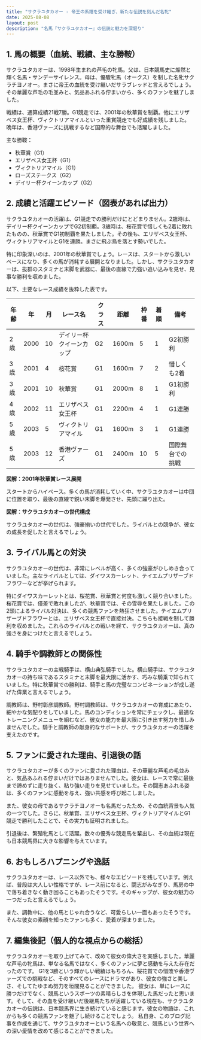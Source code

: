 ```yaml
---
title: "サクラユタカオー - 帝王の系譜を受け継ぎ、新たな伝説を刻んだ名牝"
date: 2025-08-08
layout: post
description: "名馬『サクラユタカオー』の伝説と魅力を深堀り"
---
```


## 1. 馬の概要（血統、戦績、主な勝鞍）

サクラユタカオーは、1998年生まれの芦毛の牝馬。父は、日本競馬史に燦然と輝く名馬・サンデーサイレンス。母は、優駿牝馬（オークス）を制した名牝サクラチヨノオー。まさに帝王の血統を受け継いだサラブレッドと言えるでしょう。その華麗な芦毛の毛並みと、気品あふれる佇まいから、多くのファンを魅了しました。

戦績は、通算成績21戦7勝。G1競走では、2001年の秋華賞を制覇。他にエリザベス女王杯、ヴィクトリアマイルといった重賞競走でも好成績を残しました。晩年は、香港ヴァーズに挑戦するなど国際的な舞台でも活躍しました。

主な勝鞍：

* 秋華賞（G1）
* エリザベス女王杯（G1）
* ヴィクトリアマイル（G1）
* ローズステークス（G2）
* デイリー杯クイーンカップ（G2）


## 2. 成績と活躍エピソード（図表があれば出力）

サクラユタカオーの活躍は、G1競走での勝利だけにとどまりません。2歳時は、デイリー杯クイーンカップでG2初制覇。3歳時は、桜花賞で惜しくも2着に敗れたものの、秋華賞でG1初制覇を果たしました。その後も、エリザベス女王杯、ヴィクトリアマイルとG1を連勝。まさに飛ぶ鳥を落とす勢いでした。

特に印象深いのは、2001年の秋華賞でしょう。レースは、スタートから激しいペースになり、多くの馬が消耗する展開となりました。しかし、サクラユタカオーは、抜群のスタミナと末脚を武器に、最後の直線で力強い追い込みを見せ、見事な勝利を収めました。

以下、主要なレース成績を抜粋した表です。

| 年齢 | 年 | 月 | レース名             | クラス | 距離 | 枠番 | 着順 | 備考                                     |
|-----|----|---|----------------------|-------|-----|-----|-----|-----------------------------------------|
| 2歳  | 2000 | 10 | デイリー杯クイーンカップ | G2    | 1600m| 5   | 1   | G2初勝利                               |
| 3歳  | 2001 | 4 | 桜花賞               | G1    | 1600m| 7   | 2   | 惜しくも2着                              |
| 3歳  | 2001 | 10 | 秋華賞               | G1    | 2000m| 8   | 1   | G1初勝利                               |
| 4歳  | 2002 | 11 | エリザベス女王杯       | G1    | 2200m| 4   | 1   | G1連勝                               |
| 5歳  | 2003 | 5  | ヴィクトリアマイル     | G1    | 1600m| 3   | 1   | G1連勝                               |
| 5歳  | 2003 | 12 | 香港ヴァーズ           | G1    | 2400m| 10  | 5   | 国際舞台での挑戦                             |


**図解：2001年秋華賞レース展開**

スタートからハイペース。多くの馬が消耗していく中、サクラユタカオーは中団に位置を取り、最後の直線で鋭い末脚を爆発させ、先頭に躍り出た。


**図解：サクラユタカオーの世代構成**

サクラユタカオーの世代は、強豪揃いの世代でした。ライバルとの競争が、彼女の成長を促したと言えるでしょう。


## 3. ライバル馬との対決

サクラユタカオーの世代は、非常にレベルが高く、多くの強豪がひしめき合っていました。主なライバルとしては、ダイワスカーレット、テイエムプリザーブドフラワーなどが挙げられます。

特にダイワスカーレットとは、桜花賞、秋華賞と何度も激しく競り合いました。桜花賞では、僅差で敗れましたが、秋華賞では、その雪辱を果たしました。この2頭によるライバル対決は、多くの競馬ファンを熱狂させました。テイエムプリザーブドフラワーとは、エリザベス女王杯で直接対決。こちらも接戦を制して勝利を収めました。これらのライバルとの戦いを経て、サクラユタカオーは、真の強さを身につけたと言えるでしょう。


## 4. 騎手や調教師との関係性

サクラユタカオーの主戦騎手は、横山典弘騎手でした。横山騎手は、サクラユタカオーの持ち味であるスタミナと末脚を最大限に活かす、巧みな騎乗で知られていました。特に秋華賞での勝利は、騎手と馬の完璧なコンビネーションが成し遂げた偉業と言えるでしょう。

調教師は、野村彰彦調教師。野村調教師は、サクラユタカオーの育成にあたり、細やかな気配りをしていました。馬のコンディションを常にチェックし、最適なトレーニングメニューを組むなど、彼女の能力を最大限に引き出す努力を惜しみませんでした。騎手と調教師の献身的なサポートが、サクラユタカオーの活躍を支えたのです。


## 5. ファンに愛された理由、引退後の話

サクラユタカオーが多くのファンに愛された理由は、その華麗な芦毛の毛並みと、気品あふれる佇まいだけではありませんでした。彼女は、レースで常に最後まで諦めずに走り抜く、粘り強い走りを見せていました。その闘志あふれる姿は、多くのファンに感動を与え、強い共感を呼び起こしました。

また、彼女の母であるサクラチヨノオーも名馬だったため、その血統背景も人気の一つでした。さらに、秋華賞、エリザベス女王杯、ヴィクトリアマイルとG1競走で勝利したことで、その実力も証明されました。

引退後は、繁殖牝馬として活躍。数々の優秀な競走馬を輩出し、その血統は現在も日本競馬界に大きな影響を与えています。


## 6. おもしろハプニングや逸話

サクラユタカオーは、レース以外でも、様々なエピソードを残しています。例えば、普段は大人しい性格ですが、レース前になると、闘志がみなぎり、馬房の中で落ち着きなく動き回ることもあったそうです。そのギャップが、彼女の魅力の一つだったと言えるでしょう。

また、調教中に、他の馬とじゃれ合うなど、可愛らしい一面もあったそうです。そんな彼女の素顔を知ったファンも多く、愛着が深まりました。


## 7. 編集後記（個人的な視点からの総括）

サクラユタカオーを取り上げてみて、改めて彼女の偉大さを実感しました。華麗な芦毛の牝馬は、単なる名馬ではなく、多くのファンに夢と感動を与えた存在だったのです。  G1を3勝という輝かしい戦績はもちろん、桜花賞での惜敗や香港ヴァーズでの挑戦など、そのすべてのレースにドラマがあり、彼女の強さと美しさ、そしてたゆまぬ努力を垣間見ることができました。  彼女は、単にレースに勝つだけでなく、競馬というスポーツの素晴らしさを体現した馬だったと思います。そして、その血を受け継いだ後継馬たちが活躍している現在も、サクラユタカオーの伝説は、日本競馬界に生き続けていると感じます。彼女の物語は、これからも多くの競馬ファンを魅了し続けることでしょう。  私自身、このブログ記事を作成を通じて、サクラユタカオーという名馬への敬意と、競馬という世界への深い愛情を改めて感じることができました。
